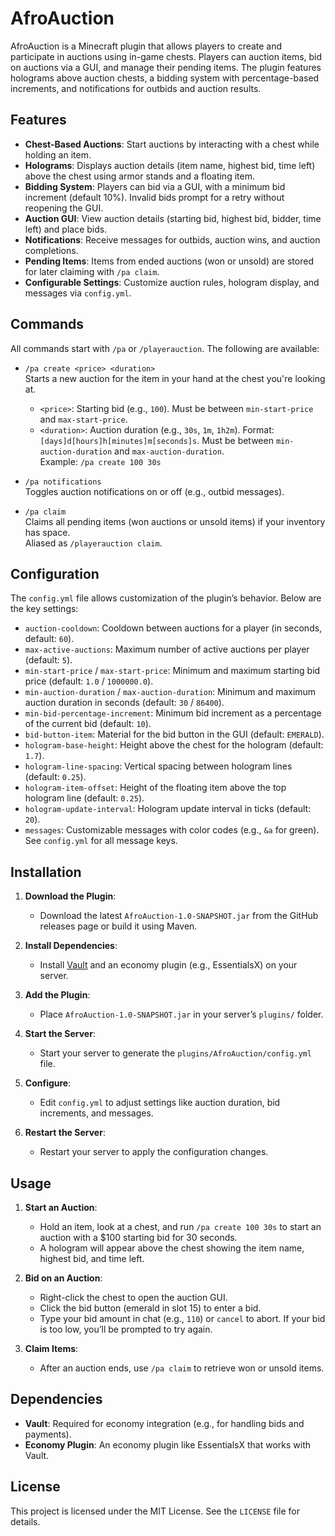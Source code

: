 # AfroAuction

AfroAuction is a Minecraft plugin that allows players to create and participate in auctions using in-game chests. Players can auction items, bid on auctions via a GUI, and manage their pending items. The plugin features holograms above auction chests, a bidding system with percentage-based increments, and notifications for outbids and auction results.

## Features

- **Chest-Based Auctions**: Start auctions by interacting with a chest while holding an item.
- **Holograms**: Displays auction details (item name, highest bid, time left) above the chest using armor stands and a floating item.
- **Bidding System**: Players can bid via a GUI, with a minimum bid increment (default 10%). Invalid bids prompt for a retry without reopening the GUI.
- **Auction GUI**: View auction details (starting bid, highest bid, bidder, time left) and place bids.
- **Notifications**: Receive messages for outbids, auction wins, and auction completions.
- **Pending Items**: Items from ended auctions (won or unsold) are stored for later claiming with `/pa claim`.
- **Configurable Settings**: Customize auction rules, hologram display, and messages via `config.yml`.

## Commands

All commands start with `/pa` or `/playerauction`. The following are available:

- `/pa create <price> <duration>`  
  Starts a new auction for the item in your hand at the chest you're looking at.  
  - `<price>`: Starting bid (e.g., `100`). Must be between `min-start-price` and `max-start-price`.  
  - `<duration>`: Auction duration (e.g., `30s`, `1m`, `1h2m`). Format: `[days]d[hours]h[minutes]m[seconds]s`. Must be between `min-auction-duration` and `max-auction-duration`.  
  Example: `/pa create 100 30s`

- `/pa notifications`  
  Toggles auction notifications on or off (e.g., outbid messages).

- `/pa claim`  
  Claims all pending items (won auctions or unsold items) if your inventory has space.  
  Aliased as `/playerauction claim`.

## Configuration

The `config.yml` file allows customization of the plugin’s behavior. Below are the key settings:

- `auction-cooldown`: Cooldown between auctions for a player (in seconds, default: `60`).
- `max-active-auctions`: Maximum number of active auctions per player (default: `5`).
- `min-start-price` / `max-start-price`: Minimum and maximum starting bid price (default: `1.0` / `1000000.0`).
- `min-auction-duration` / `max-auction-duration`: Minimum and maximum auction duration in seconds (default: `30` / `86400`).
- `min-bid-percentage-increment`: Minimum bid increment as a percentage of the current bid (default: `10`).
- `bid-button-item`: Material for the bid button in the GUI (default: `EMERALD`).
- `hologram-base-height`: Height above the chest for the hologram (default: `1.7`).
- `hologram-line-spacing`: Vertical spacing between hologram lines (default: `0.25`).
- `hologram-item-offset`: Height of the floating item above the top hologram line (default: `0.25`).
- `hologram-update-interval`: Hologram update interval in ticks (default: `20`).
- `messages`: Customizable messages with color codes (e.g., `&a` for green). See `config.yml` for all message keys.

## Installation

1. **Download the Plugin**:
   - Download the latest `AfroAuction-1.0-SNAPSHOT.jar` from the GitHub releases page or build it using Maven.

2. **Install Dependencies**:
   - Install [Vault](https://www.spigotmc.org/resources/vault.34315/) and an economy plugin (e.g., EssentialsX) on your server.

3. **Add the Plugin**:
   - Place `AfroAuction-1.0-SNAPSHOT.jar` in your server’s `plugins/` folder.

4. **Start the Server**:
   - Start your server to generate the `plugins/AfroAuction/config.yml` file.

5. **Configure**:
   - Edit `config.yml` to adjust settings like auction duration, bid increments, and messages.

6. **Restart the Server**:
   - Restart your server to apply the configuration changes.

## Usage

1. **Start an Auction**:
   - Hold an item, look at a chest, and run `/pa create 100 30s` to start an auction with a $100 starting bid for 30 seconds.
   - A hologram will appear above the chest showing the item name, highest bid, and time left.

2. **Bid on an Auction**:
   - Right-click the chest to open the auction GUI.
   - Click the bid button (emerald in slot 15) to enter a bid.
   - Type your bid amount in chat (e.g., `110`) or `cancel` to abort. If your bid is too low, you’ll be prompted to try again.

3. **Claim Items**:
   - After an auction ends, use `/pa claim` to retrieve won or unsold items.

## Dependencies

- **Vault**: Required for economy integration (e.g., for handling bids and payments).
- **Economy Plugin**: An economy plugin like EssentialsX that works with Vault.

## License

This project is licensed under the MIT License. See the `LICENSE` file for details.
